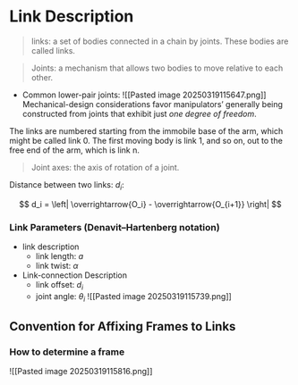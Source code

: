 # Link Description
> links: a set of bodies connected in a chain by joints. These bodies are called links.

> Joints: a mechanism that allows two bodies to move relative to each other.

- Common lower-pair joints:
![[Pasted image 20250319115647.png]]
Mechanical-design considerations favor manipulators’ generally being constructed from joints that exhibit just *one degree of freedom*.

The links are numbered starting from the immobile base of the arm, which might be called link 0. The first moving body is link 1, and so on, out to the free end of the arm, which is link n.

> Joint axes: the axis of rotation of a joint.

Distance between two links: $d_i$:

$$
d_i = \left| \overrightarrow{O_i} - \overrightarrow{O_{i+1}} \right|
$$

### Link Parameters (Denavit–Hartenberg notation)
- link description
    - link length: $a$
    - link twist: $\alpha$
- Link-connection Description
    - link offset: $d_i$
    - joint angle: $\theta_i$
![[Pasted image 20250319115739.png]]
## Convention for Affixing Frames to Links
### How to determine a frame 
![[Pasted image 20250319115816.png]]

